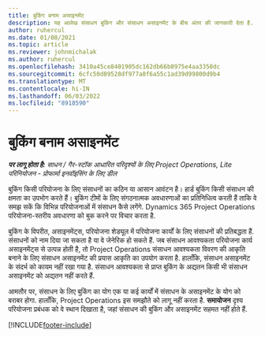 ```yaml
---
title: बुकिंग बनाम असाइनमेंट
description: यह आलेख संसाधन बुकिंग और संसाधन असाइनमेंट के बीच अंतर की जानकारी देता है.
author: ruhercul
ms.date: 01/08/2021
ms.topic: article
ms.reviewer: johnmichalak
ms.author: ruhercul
ms.openlocfilehash: 3410a45ce8401905dc162db66b0975e4aa3350dc
ms.sourcegitcommit: 6cfc50d89528df977a8f6a55c1ad39d99800d9b4
ms.translationtype: MT
ms.contentlocale: hi-IN
ms.lasthandoff: 06/03/2022
ms.locfileid: "8918590"
---
```

# <a name="bookings-vs-assignments"></a>बुकिंग बनाम असाइनमेंट

_**पर लागू होता है:** साधन / गैर-स्टॉक आधारित परिदृश्यों के लिए Project Operations, Lite परिनियोजन - प्रोफार्मा इनवॉइसिंग के लिए डील_

बुकिंग किसी परियोजना के लिए संसाधनों का कठिन या आसान आवंटन है। हार्ड बुकिंग किसी संसाधन की क्षमता का उपभोग करते हैं। बुकिंग टीमों के लिए संगठनात्मक अवधारणाओं का प्रतिनिधित्व करती हैं ताकि वे समझ सकें कि विभिन्न परियोजनाओं में संसाधन कैसे लगेंगे. Dynamics 365 Project Operations परियोजना-स्तरीय अवधारणा को बुक करने पर विचार करता है. 

बुकिंग के विपरीत, असाइनमेंट्स, परियोजना शेड्यूल में परियोजना कार्यों के लिए संसाधनों की प्रतिबद्धता हैं. संसाधनों को नाम दिया जा सकता है या वे जेनेरिक हो सकते हैं.  जब संसाधन आवश्यकता परियोजना कार्य असाइनमेंट्स से उत्पन्न होती है, तो Project Operations संसाधन आवश्यकता विवरण की आकृति बनाने के लिए संसाधन असाइनमेंट की प्रयास आकृति का उपयोग करता है. हालाँकि, संसाधन असाइनमेंट के संदर्भ को कायम नहीं रखा गया है. संसाधन आवश्यकता से प्राप्त बुकिंग के अद्यतन किसी भी संसाधन असाइनमेंट को अद्यतन नहीं करते हैं.

आमतौर पर, संसाधन के लिए बुकिंग का योग एक या कई कार्यों में संसाधन के असाइनमेंट के योग को बराबर होगा. हालाँकि, Project Operations इस समझौते को लागू नहीं करता है. **समायोजन** दृश्य परियोजना प्रबंधक को वे स्थान दिखाता है, जहां संसाधन की बुकिंग और असाइनमेंट सहमत नहीं होते हैं.




[!INCLUDE[footer-include](../includes/footer-banner.md)]